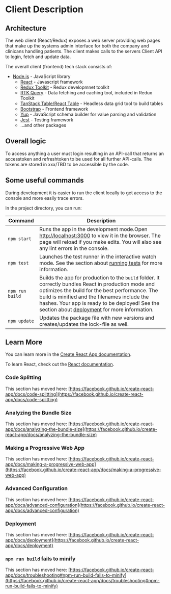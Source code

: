 # Client Description

## Architecture

The web client (React/Redux) exposes a web server providing web pages that make up the systems admin interface for both the company and clinicans handling patients.
The client makes calls to the servers Client API to login, fetch and update data.

The overall client (frontend) tech stack consists of:

* [Node.js](https://nodejs.org/en/) - JavaScript library
  * [React](https:/reactjs.org/) - Javascript framework
  * [Redux Toolkit](https://redux-toolkit.js.org/) - Redux developmnet toolkit
  * [RTK Query](https://redux-toolkit.js.org/rtk-query/overview) - Data fetching and caching tool, included in Redux Toolkit
  * [TanStack Table/React Table](https://tanstack.com/table/v8) - Headless data grid tool to build tables
  * [Bootstrap](https://www.npmjs.com/package/bootstrap) - Frontend framework
  * [Yup](https://www.npmjs.com/package/yup) - JavaScript schema builder for value parsing and validation
  * [Jest](https://jestjs.io/) - Testing framework
  * ...and other packages

## Overall logic

To access anything a user must login resulting in an API-call that returns an accesstoken and refreshtoken to be used for all further API-calls. The tokens are stored in xxx/TBD to be accessible by the code.

## Some useful commands

During development it is easier to run the client locally to get access to the console and more easily trace errors.

In the project directory, you can run:

| Command | Description |
| ------- | ----------- |
| `npm start` | Runs the app in the development mode.Open [http://localhost:3000](http://localhost:3000) to view it in the browser. The page will reload if you make edits. You will also see any lint errors in the console. |
| `npm test` | Launches the test runner in the interactive watch mode. See the section about [running tests](https://facebook.github.io/create-react-app/docs/running-tests) for more information.|
| `npm run build` | Builds the app for production to the `build` folder. It correctly bundles React in production mode and optimizes the build for the best performance. The build is minified and the filenames include the hashes. Your app is ready to be deployed! See the section about [deployment](https://facebook.github.io/create-react-app/docs/deployment) for more information. |
| `npm update` | Updates the package file with new versions and creates/updates the lock-file as well. |

## Learn More

You can learn more in the [Create React App documentation](https://facebook.github.io/create-react-app/docs/getting-started).

To learn React, check out the [React documentation](https://reactjs.org/).

### Code Splitting

This section has moved here: [https://facebook.github.io/create-react-app/docs/code-splitting](https://facebook.github.io/create-react-app/docs/code-splitting)

### Analyzing the Bundle Size

This section has moved here: [https://facebook.github.io/create-react-app/docs/analyzing-the-bundle-size](https://facebook.github.io/create-react-app/docs/analyzing-the-bundle-size)

### Making a Progressive Web App

This section has moved here: [https://facebook.github.io/create-react-app/docs/making-a-progressive-web-app](https://facebook.github.io/create-react-app/docs/making-a-progressive-web-app)

### Advanced Configuration

This section has moved here: [https://facebook.github.io/create-react-app/docs/advanced-configuration](https://facebook.github.io/create-react-app/docs/advanced-configuration)

### Deployment

This section has moved here: [https://facebook.github.io/create-react-app/docs/deployment](https://facebook.github.io/create-react-app/docs/deployment)

### `npm run build` fails to minify

This section has moved here: [https://facebook.github.io/create-react-app/docs/troubleshooting#npm-run-build-fails-to-minify](https://facebook.github.io/create-react-app/docs/troubleshooting#npm-run-build-fails-to-minify)
